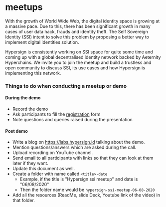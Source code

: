 # meetups

With the growth of World Wide Web, the digital identity space is growing at a massive pace. Due to this, there has been significant growth in many cases of user data hack, frauds and identity theft. The Self Sovereign Identity (SSI) intent to solve this problem by proposing a better way to implement digital identities solution. 

Hypersign is consistently working on SSI space for quite some time and coming up with a global decentralised identity network backed by Aeternity Hyperchains. We invite you to join the meetup and build a trustless and open community to discuss SSI, its use cases and how Hypersign is implementing this network.

### Things to do when conducting a meetup or demo

#### During the demo
* Record the demo
* Ask participants to fill the [registration](https://docs.google.com/forms/d/1-LASoZ17Kkxz95yue8ZuOBFdAshUOzXeAFoBIj3Kdq0/edit) form
* Note questions and queries raised during the presentation

#### Post demo

* Write a blog on https://labs.hypersign.id talking about the demo.
* Mention questions/answers which are asked during the call.
* Upload recording on YouTube channel.
* Send email to all participants with links so that they can look at them later if they want.
* Update this document as well.
* Create a folder with name called `<title>-date`
  * Example, if the title is "Hypersign ssi meetup" and date is "06/08/2020"
  * Then the folder name would be `hypersign-ssi-meetup-06-08-2020`
* Add all the resources (ReadMe, slide Deck, Youtube link of the video) in that folder.

